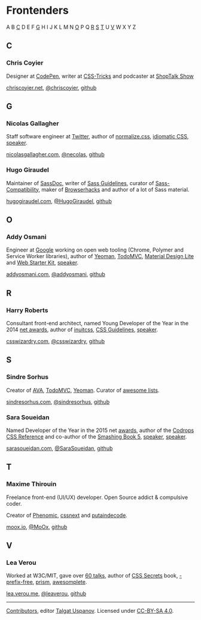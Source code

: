 # Frontenders

A B [C](#c) D E F [G](#g) H I J K L M N [O](#o) P Q [R](#r) [S](#s) [T](#t) U [V](#v) W X Y Z

## C

### Chris Coyier

Designer at [CodePen](http://codepen.io/), writer at [CSS-Tricks]((http://css-tricks.com)) and podcaster at [ShopTalk Show](http://shoptalkshow.com)

[chriscoyier.net](http://chriscoyier.net/), [@chriscoyier](https://twitter.com/chriscoyier), [github](https://github.com/chriscoyier)

## G

### Nicolas Gallagher

Staff software engineer at [Twitter](https://twitter.com/), author of [normalize.css](https://github.com/necolas/normalize.css), [idiomatic CSS](https://github.com/necolas/idiomatic-css), [speaker](https://speakerdeck.com/necolas).

[nicolasgallagher.com](http://nicolasgallagher.com), [@necolas](https://twitter.com/necolas), [github](https://github.com/necolas)

### Hugo Giraudel

Maintainer of [SassDoc](http://sassdoc.com/), writer of [Sass Guidelines](http://sass-guidelin.es/), curator of [Sass-Compatibility](http://sass-compatibility.github.io/), maker of [Browserhacks](http://browserhacks.com/) and author of a lot of Sass material.

[hugogiraudel.com](http://hugogiraudel.com/), [@HugoGiraudel](https://twitter.com/HugoGiraudel), [github](https://github.com/hugogiraudel)

## O

### Addy Osmani

Engineer at [Google](https://www.google.com) working on open web tooling (Chrome, Polymer and Service Worker libraries), author of [Yeoman](http://yeoman.io/), [TodoMVC](http://todomvc.com/), [Material Design Lite](https://www.getmdl.io/) and [Web Starter Kit](https://developers.google.com/web/tools/starter-kit/), [speaker](http://lanyrd.com/profile/addyosmani/).

[addyosmani.com](https://addyosmani.com/), [@addyosmani](https://twitter.com/addyosmani), [github](https://github.com/addyosmani)

## R

### Harry Roberts

Consultant front-end architect, named Young Developer of the Year in the 2014 [net awards](https://thenetawards.com/previous-winners/), author of [inuitcss](http://inuitcss.com/), [CSS Guidelines](http://cssguidelin.es/), [speaker](http://csswizardry.com/speaking/).

[csswizardry.com](http://csswizardry.com/), [@csswizardry](https://twitter.com/csswizardry), [github](https://github.com/csswizardry)

## S

### Sindre Sorhus

Creator of [AVA](https://github.com/sindresorhus/ava), [TodoMVC](http://todomvc.com/), [Yeoman](http://yeoman.io/).  Curator of [awesome lists](https://github.com/sindresorhus/awesome).

[sindresorhus.com](http://sindresorhus.com), [@sindresorhus](https://twitter.com/sindresorhus), [github](https://github.com/sindresorhus)

### Sara Soueidan

Named Developer of the Year in the 2015 net [awards](https://thenetawards.com/), author of the [Codrops CSS Reference](http://tympanus.net/codrops/css_reference) and co-author of the [Smashing Book 5](https://www.smashingmagazine.com/2015/03/real-life-responsive-web-design-smashing-book-5/), [speaker](https://sarasoueidan.com/speaking), [speaker](https://sarasoueidan.com/speaking/).

[sarasoueidan.com](http://sarasoueidan.com), [@SaraSoueidan](https://twitter.com/SaraSoueidan), [github](https://github.com/SaraSoueidan)

## T

### Maxime Thirouin

Freelance front-end (UI/UX) developer. Open Source addict & compulsive coder.

Creator of [Phenomic](https://phenomic.io/), [cssnext](http://cssnext.io/) and [putaindecode](http://putaindecode.io/).

[moox.io](https://moox.io/), [@MoOx](https://twitter.com/MoOx), [github](https://github.com/MoOx/)

## V

### Lea Verou

Worked at W3C/MIT, gave over [60 talks](http://lea.verou.me/speaking/), author of [CSS Secrets](https://twitter.com/CSSSecretsBook) book, [-prefix-free](http://leaverou.github.io/prefixfree/), [prism](http://prismjs.com/), [awesomplete](http://leaverou.github.io/awesomplete/).

[lea.verou.me](http://lea.verou.me/), [@leaverou](https://twitter.com/leaverou), [github](https://github.com/SaraSoueidan)


---

[Contributors](https://github.com/talgautb/frontender/graphs/contributors), editor [Talgat Uspanov](http://www.gtalk.kz). Licensed under [CC-BY-SA 4.0](https://creativecommons.org/licenses/by-sa/4.0).
